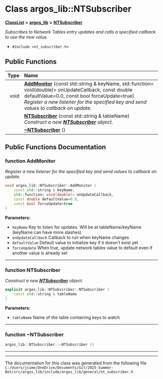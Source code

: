 

# Class argos\_lib::NTSubscriber



[**ClassList**](annotated.md) **>** [**argos\_lib**](namespaceargos__lib.md) **>** [**NTSubscriber**](classargos__lib_1_1_n_t_subscriber.md)



_Subscribes to Network Tables entry updates and calls a specified callback to use the new value._ 

* `#include <nt_subscriber.h>`





































## Public Functions

| Type | Name |
| ---: | :--- |
|  void | [**AddMonitor**](#function-addmonitor) (const std::string & keyName, std::function&lt; void(double)&gt; onUpdateCallback, const double defaultValue=0.0, const bool forceUpdate=true) <br>_Register a new listener for the specified key and send values to callback on update._  |
|   | [**NTSubscriber**](#function-ntsubscriber) (const std::string & tableName) <br>_Construct a new_ [_**NTSubscriber**_](classargos__lib_1_1_n_t_subscriber.md) _object._ |
|   | [**~NTSubscriber**](#function-ntsubscriber) () <br> |




























## Public Functions Documentation




### function AddMonitor 

_Register a new listener for the specified key and send values to callback on update._ 
```C++
void argos_lib::NTSubscriber::AddMonitor (
    const std::string & keyName,
    std::function< void(double)> onUpdateCallback,
    const double defaultValue=0.0,
    const bool forceUpdate=true
) 
```





**Parameters:**


* `keyName` Key to listen for updates. Will be at tableName/keyName (keyName can have more slashes) 
* `onUpdateCallback` Callback to run when keyName changes 
* `defaultValue` Default value to initialize key if it doesn't exist yet 
* `forceUpdate` When true, update network tables value to default even if another value is already set 




        

<hr>



### function NTSubscriber 

_Construct a new_ [_**NTSubscriber**_](classargos__lib_1_1_n_t_subscriber.md) _object._
```C++
explicit argos_lib::NTSubscriber::NTSubscriber (
    const std::string & tableName
) 
```





**Parameters:**


* `tableName` Name of the table containing keys to watch 




        

<hr>



### function ~NTSubscriber 

```C++
argos_lib::NTSubscriber::~NTSubscriber () 
```




<hr>

------------------------------
The documentation for this class was generated from the following file `C:/Users/jsime/OneDrive/Documents/Git/2025-Summer-Bot/src/argos_lib/include/argos_lib/general/nt_subscriber.h`

